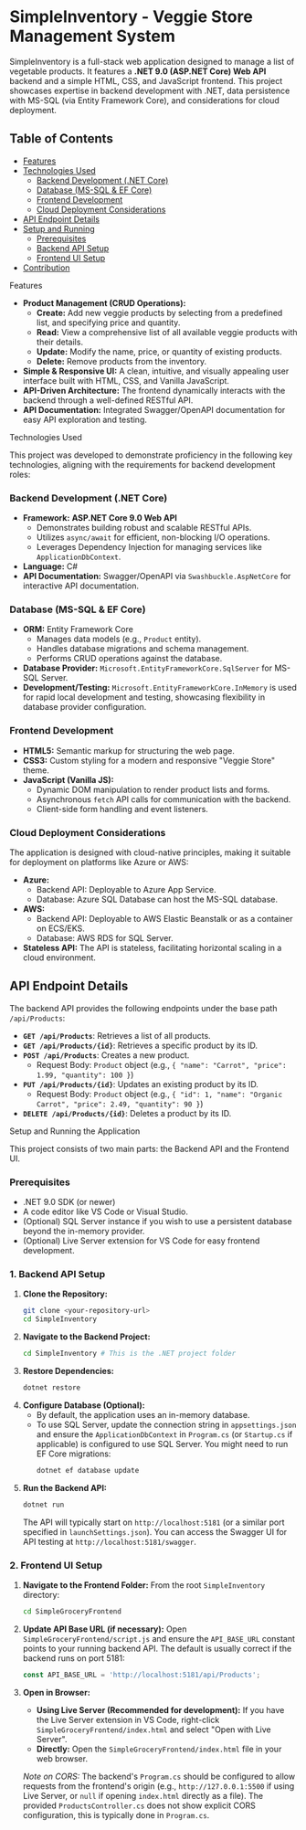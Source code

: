 # SimpleInventory - Veggie Store Management System

SimpleInventory is a full-stack web application designed to manage a list of vegetable products. It features a **.NET 9.0 (ASP.NET Core) Web API** backend and a simple HTML, CSS, and JavaScript frontend. This project showcases expertise in backend development with .NET, data persistence with MS-SQL (via Entity Framework Core), and considerations for cloud deployment.

## Table of Contents

- [Features](#-features)
- [Technologies Used](#-technologies-used)
  - [Backend Development (.NET Core)](#backend-development-net-core)
  - [Database (MS-SQL & EF Core)](#database-ms-sql--ef-core)
  - [Frontend Development](#frontend-development)
  - [Cloud Deployment Considerations](#cloud-deployment-considerations)
- [API Endpoint Details](#api-endpoint-details)
- [Setup and Running](#️-setup-and-running-the-application)
  - [Prerequisites](#prerequisites)
  - [Backend API Setup](#1-backend-api-setup)
  - [Frontend UI Setup](#2-frontend-ui-setup)
- [Contribution](#-contribution)

Features

*   **Product Management (CRUD Operations):**
    *   **Create:** Add new veggie products by selecting from a predefined list, and specifying price and quantity.
    *   **Read:** View a comprehensive list of all available veggie products with their details.
    *   **Update:** Modify the name, price, or quantity of existing products.
    *   **Delete:** Remove products from the inventory.
*   **Simple & Responsive UI:** A clean, intuitive, and visually appealing user interface built with HTML, CSS, and Vanilla JavaScript.
*   **API-Driven Architecture:** The frontend dynamically interacts with the backend through a well-defined RESTful API.
*   **API Documentation:** Integrated Swagger/OpenAPI documentation for easy API exploration and testing.

 Technologies Used

This project was developed to demonstrate proficiency in the following key technologies, aligning with the requirements for backend development roles:

### Backend Development (.NET Core)

*   **Framework:** **ASP.NET Core 9.0 Web API**
    *   Demonstrates building robust and scalable RESTful APIs.
    *   Utilizes `async/await` for efficient, non-blocking I/O operations.
    *   Leverages Dependency Injection for managing services like `ApplicationDbContext`.
*   **Language:** C#
*   **API Documentation:** Swagger/OpenAPI via `Swashbuckle.AspNetCore` for interactive API documentation.

### Database (MS-SQL & EF Core)

*   **ORM:** Entity Framework Core
    *   Manages data models (e.g., `Product` entity).
    *   Handles database migrations and schema management.
    *   Performs CRUD operations against the database.
*   **Database Provider:** `Microsoft.EntityFrameworkCore.SqlServer` for MS-SQL Server.
*   **Development/Testing:** `Microsoft.EntityFrameworkCore.InMemory` is used for rapid local development and testing, showcasing flexibility in database provider configuration.

### Frontend Development

*   **HTML5:** Semantic markup for structuring the web page.
*   **CSS3:** Custom styling for a modern and responsive "Veggie Store" theme.
*   **JavaScript (Vanilla JS):**
    *   Dynamic DOM manipulation to render product lists and forms.
    *   Asynchronous `fetch` API calls for communication with the backend.
    *   Client-side form handling and event listeners.

### Cloud Deployment Considerations

The application is designed with cloud-native principles, making it suitable for deployment on platforms like Azure or AWS:
*   **Azure:**
    *   Backend API: Deployable to Azure App Service.
    *   Database: Azure SQL Database can host the MS-SQL database.
*   **AWS:**
    *   Backend API: Deployable to AWS Elastic Beanstalk or as a container on ECS/EKS.
    *   Database: AWS RDS for SQL Server.
*   **Stateless API:** The API is stateless, facilitating horizontal scaling in a cloud environment.

## API Endpoint Details

The backend API provides the following endpoints under the base path `/api/Products`:

*   **`GET /api/Products`**: Retrieves a list of all products.
*   **`GET /api/Products/{id}`**: Retrieves a specific product by its ID.
*   **`POST /api/Products`**: Creates a new product.
    *   Request Body: `Product` object (e.g., `{ "name": "Carrot", "price": 1.99, "quantity": 100 }`)
*   **`PUT /api/Products/{id}`**: Updates an existing product by its ID.
    *   Request Body: `Product` object (e.g., `{ "id": 1, "name": "Organic Carrot", "price": 2.49, "quantity": 90 }`)
*   **`DELETE /api/Products/{id}`**: Deletes a product by its ID.

 Setup and Running the Application

This project consists of two main parts: the Backend API and the Frontend UI.

### Prerequisites

*   .NET 9.0 SDK (or newer)
*   A code editor like VS Code or Visual Studio.
*   (Optional) SQL Server instance if you wish to use a persistent database beyond the in-memory provider.
*   (Optional) Live Server extension for VS Code for easy frontend development.

### 1. Backend API Setup

1.  **Clone the Repository:**
    ```bash
    git clone <your-repository-url>
    cd SimpleInventory
    ```
2.  **Navigate to the Backend Project:**
    ```bash
    cd SimpleInventory # This is the .NET project folder
    ```
3.  **Restore Dependencies:**
    ```bash
    dotnet restore
    ```
4.  **Configure Database (Optional):**
    *   By default, the application uses an in-memory database.
    *   To use SQL Server, update the connection string in `appsettings.json` and ensure the `ApplicationDbContext` in `Program.cs` (or `Startup.cs` if applicable) is configured to use SQL Server. You might need to run EF Core migrations:
        ```bash
        dotnet ef database update
        ```
5.  **Run the Backend API:**
    ```bash
    dotnet run
    ```
    The API will typically start on `http://localhost:5181` (or a similar port specified in `launchSettings.json`).
    You can access the Swagger UI for API testing at `http://localhost:5181/swagger`.

### 2. Frontend UI Setup

1.  **Navigate to the Frontend Folder:**
    From the root `SimpleInventory` directory:
    ```bash
    cd SimpleGroceryFrontend
    ```
2.  **Update API Base URL (if necessary):**
    Open `SimpleGroceryFrontend/script.js` and ensure the `API_BASE_URL` constant points to your running backend API. The default is usually correct if the backend runs on port 5181:
    ```javascript
    const API_BASE_URL = 'http://localhost:5181/api/Products';
    ```
3.  **Open in Browser:**
    *   **Using Live Server (Recommended for development):** If you have the Live Server extension in VS Code, right-click `SimpleGroceryFrontend/index.html` and select "Open with Live Server".
    *   **Directly:** Open the `SimpleGroceryFrontend/index.html` file in your web browser.

    *Note on CORS:* The backend's `Program.cs` should be configured to allow requests from the frontend's origin (e.g., `http://127.0.0.1:5500` if using Live Server, or `null` if opening `index.html` directly as a file). The provided `ProductsController.cs` does not show explicit CORS configuration, this is typically done in `Program.cs`.

